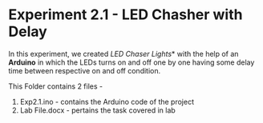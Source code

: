 # Experiment 2.1 - LED Chasher with Delay
In this experiment, we created *LED Chaser Lights** with the help of an **Arduino** in which the LEDs turns on and off one by one having some delay time between respective on and off condition.

This Folder contains 2 files -
1. Exp2.1.ino - contains the Arduino code of the project
2. Lab File.docx - pertains the task covered in lab
